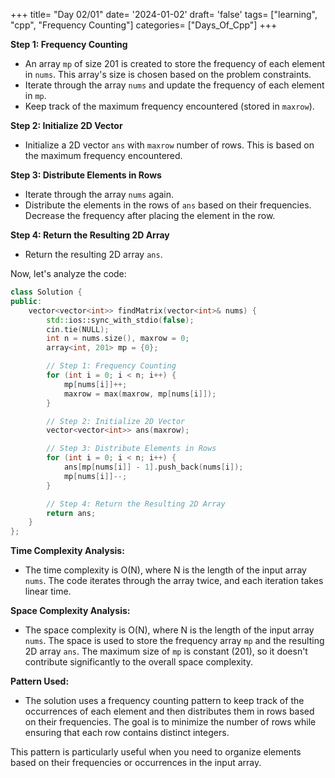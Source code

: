 +++
title= "Day 02/01"
date= '2024-01-02'
draft= 'false'
tags= ["learning", "cpp", "Frequency Counting"]
categories= ["Days_Of_Cpp"]
+++

**Step 1: Frequency Counting**
   - An array `mp` of size 201 is created to store the frequency of each element in `nums`. This array's size is chosen based on the problem constraints.
   - Iterate through the array `nums` and update the frequency of each element in `mp`.
   - Keep track of the maximum frequency encountered (stored in `maxrow`).

**Step 2: Initialize 2D Vector**
   - Initialize a 2D vector `ans` with `maxrow` number of rows. This is based on the maximum frequency encountered.

**Step 3: Distribute Elements in Rows**
   - Iterate through the array `nums` again.
   - Distribute the elements in the rows of `ans` based on their frequencies. Decrease the frequency after placing the element in the row.

**Step 4: Return the Resulting 2D Array**
   - Return the resulting 2D array `ans`.

Now, let's analyze the code:

```cpp
class Solution {
public:
    vector<vector<int>> findMatrix(vector<int>& nums) {
        std::ios::sync_with_stdio(false);
        cin.tie(NULL);
        int n = nums.size(), maxrow = 0;
        array<int, 201> mp = {0};

        // Step 1: Frequency Counting
        for (int i = 0; i < n; i++) {
            mp[nums[i]]++;
            maxrow = max(maxrow, mp[nums[i]]);
        }

        // Step 2: Initialize 2D Vector
        vector<vector<int>> ans(maxrow);

        // Step 3: Distribute Elements in Rows
        for (int i = 0; i < n; i++) {
            ans[mp[nums[i]] - 1].push_back(nums[i]);
            mp[nums[i]]--;
        }

        // Step 4: Return the Resulting 2D Array
        return ans;
    }
};
```

**Time Complexity Analysis:**
   - The time complexity is O(N), where N is the length of the input array `nums`. The code iterates through the array twice, and each iteration takes linear time.

**Space Complexity Analysis:**
   - The space complexity is O(N), where N is the length of the input array `nums`. The space is used to store the frequency array `mp` and the resulting 2D array `ans`. The maximum size of `mp` is constant (201), so it doesn't contribute significantly to the overall space complexity.

**Pattern Used:**
   - The solution uses a frequency counting pattern to keep track of the occurrences of each element and then distributes them in rows based on their frequencies. The goal is to minimize the number of rows while ensuring that each row contains distinct integers.

This pattern is particularly useful when you need to organize elements based on their frequencies or occurrences in the input array.